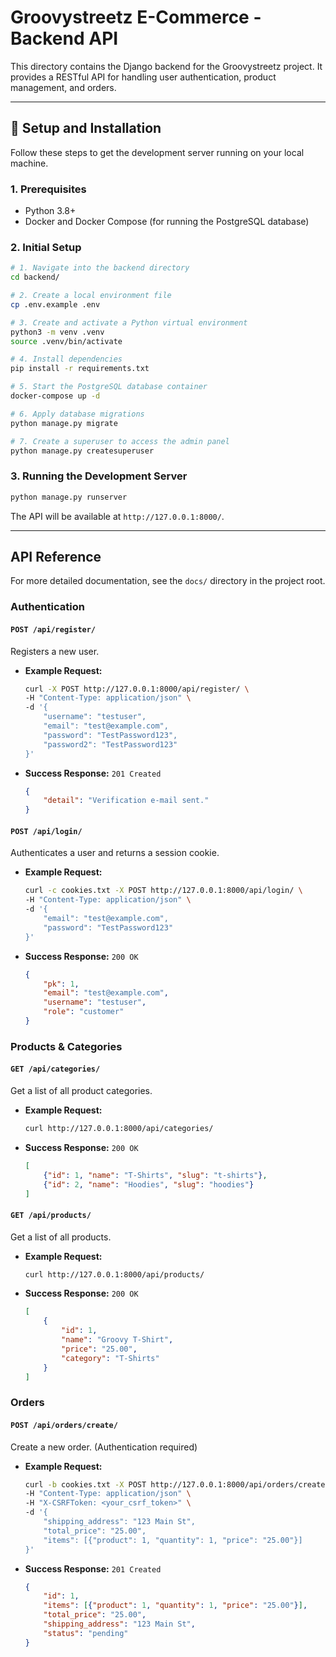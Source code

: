 # Groovystreetz E-Commerce - Backend API

This directory contains the Django backend for the Groovystreetz project. It provides a RESTful API for handling user authentication, product management, and orders.

---

## 🚀 Setup and Installation

Follow these steps to get the development server running on your local machine.

### 1. Prerequisites

*   Python 3.8+
*   Docker and Docker Compose (for running the PostgreSQL database)

### 2. Initial Setup

```bash
# 1. Navigate into the backend directory
cd backend/

# 2. Create a local environment file
cp .env.example .env

# 3. Create and activate a Python virtual environment
python3 -m venv .venv
source .venv/bin/activate

# 4. Install dependencies
pip install -r requirements.txt

# 5. Start the PostgreSQL database container
docker-compose up -d

# 6. Apply database migrations
python manage.py migrate

# 7. Create a superuser to access the admin panel
python manage.py createsuperuser
```

### 3. Running the Development Server

```bash
python manage.py runserver
```

The API will be available at `http://127.0.0.1:8000/`.

---

##  API Reference

For more detailed documentation, see the `docs/` directory in the project root.

### Authentication

#### `POST /api/register/`
Registers a new user.

*   **Example Request:**
    ```bash
    curl -X POST http://127.0.0.1:8000/api/register/ \
    -H "Content-Type: application/json" \
    -d '{
        "username": "testuser",
        "email": "test@example.com",
        "password": "TestPassword123",
        "password2": "TestPassword123"
    }'
    ```
*   **Success Response:** `201 Created`
    ```json
    {
        "detail": "Verification e-mail sent."
    }
    ```

#### `POST /api/login/`
Authenticates a user and returns a session cookie.

*   **Example Request:**
    ```bash
    curl -c cookies.txt -X POST http://127.0.0.1:8000/api/login/ \
    -H "Content-Type: application/json" \
    -d '{
        "email": "test@example.com",
        "password": "TestPassword123"
    }'
    ```
*   **Success Response:** `200 OK`
    ```json
    {
        "pk": 1,
        "email": "test@example.com",
        "username": "testuser",
        "role": "customer"
    }
    ```

### Products & Categories

#### `GET /api/categories/`
Get a list of all product categories.

*   **Example Request:**
    ```bash
    curl http://127.0.0.1:8000/api/categories/
    ```
*   **Success Response:** `200 OK`
    ```json
    [
        {"id": 1, "name": "T-Shirts", "slug": "t-shirts"},
        {"id": 2, "name": "Hoodies", "slug": "hoodies"}
    ]
    ```

#### `GET /api/products/`
Get a list of all products.

*   **Example Request:**
    ```bash
    curl http://127.0.0.1:8000/api/products/
    ```
*   **Success Response:** `200 OK`
    ```json
    [
        {
            "id": 1,
            "name": "Groovy T-Shirt",
            "price": "25.00",
            "category": "T-Shirts"
        }
    ]
    ```

### Orders

#### `POST /api/orders/create/`
Create a new order. (Authentication required)

*   **Example Request:**
    ```bash
    curl -b cookies.txt -X POST http://127.0.0.1:8000/api/orders/create/ \
    -H "Content-Type: application/json" \
    -H "X-CSRFToken: <your_csrf_token>" \
    -d '{
        "shipping_address": "123 Main St",
        "total_price": "25.00",
        "items": [{"product": 1, "quantity": 1, "price": "25.00"}]
    }'
    ```
*   **Success Response:** `201 Created`
    ```json
    {
        "id": 1,
        "items": [{"product": 1, "quantity": 1, "price": "25.00"}],
        "total_price": "25.00",
        "shipping_address": "123 Main St",
        "status": "pending"
    }
    ```